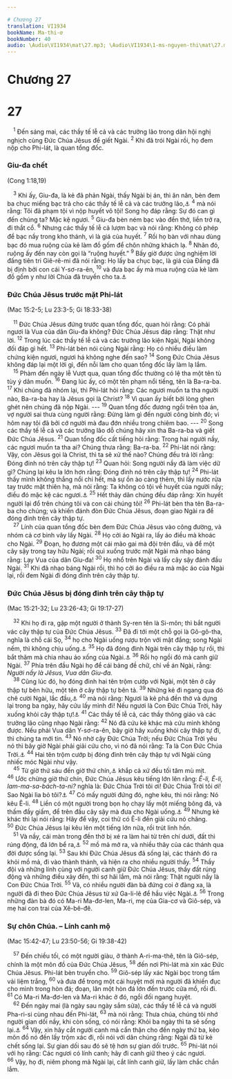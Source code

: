 ```yaml
---

# Chương 27
translation: VI1934
bookName: Ma-thi-ơ 
bookNumber: 40
audio: \Audio\VI1934\mat\27.mp3; \Audio\VI1934\1-ms-nguyen-thi\mat\27.mp3; \Audio\VI1934\2-ms-david-dong\mat\27.mp3
---
```


# Chương 27

<div class="title"><h1>27</h1></div>
<span class="verse mat_27_1"> <sup>1</sup> Đến sáng mai, các thầy tế lễ cả và các trưởng lão trong dân hội nghị nghịch cùng Đức Chúa Jêsus để giết Ngài. </span>
<span class="verse mat_27_2"><sup>2</sup> Khi đã trói Ngài rồi, họ đem nộp cho Phi-lát, là quan tổng đốc. <br/></span>
<div class="title"><h3>Giu-đa chết</h3><p>(Cong 1:18,19)</p></div>
<span class="verse mat_27_3"> <sup>3</sup> Khi ấy, Giu-đa, là kẻ đã phản Ngài, thấy Ngài bị án, thì ăn năn, bèn đem ba chục miếng bạc trả cho các thầy tế lễ cả và các trưởng lão,<a data-toggle="tooltip" data-placement="bottom" title="Cong 1:18-19">⚓</a></span>
<span class="verse mat_27_4"><sup>4</sup> mà nói rằng: Tôi đã phạm tội vì nộp huyết vô tội! Song họ đáp rằng: Sự đó can gì đến chúng ta? Mặc kệ ngươi. </span>
<span class="verse mat_27_5"><sup>5</sup> Giu-đa bèn ném bạc vào đền thờ, liền trở ra, đi thắt cổ. </span>
<span class="verse mat_27_6"><sup>6</sup> Nhưng các thầy tế lễ cả lượm bạc và nói rằng: Không có phép để bạc nầy trong kho thánh, vì là giá của huyết. </span>
<span class="verse mat_27_7"><sup>7</sup> Rồi họ bàn với nhau dùng bạc đó mua ruộng của kẻ làm đồ gốm để chôn những khách lạ. </span>
<span class="verse mat_27_8"><sup>8</sup> Nhân đó, ruộng ấy đến nay còn gọi là “ruộng huyết.” </span>
<span class="verse mat_27_9"><sup>9</sup> Bấy giờ được ứng nghiệm lời đấng tiên tri Giê-rê-mi đã nói rằng: Họ lấy ba chục bạc, là giá của Đấng đã bị định bởi con cái Y-sơ-ra-ên, </span>
<span class="verse mat_27_10"><sup>10</sup> và đưa bạc ấy mà mua ruộng của kẻ làm đồ gốm y như lời Chúa đã truyền cho ta.<a data-toggle="tooltip" data-placement="bottom" title="Lời trích dẫn ở đây không phải tất cả đều của Giê-rê-mi, nhưng là một tập hợp những ý trong Xa 11:12,13; Gie 32:6-15; 18:2-10 và 19:1-13. Có thể vì liên quan nhiều hơn đến Giê-rê-mi nên được gán cho Giê-rê-mi">⚓</a><br/></span>
<div class="title"><h3>Đức Chúa Jêsus trước mặt Phi-lát</h3><p>(Mac 15:2-5; Lu 23:3-5; Gi 18:33-38)</p></div>
<span class="verse mat_27_11"> <sup>11</sup> Đức Chúa Jêsus đứng trước quan tổng đốc, quan hỏi rằng: Có phải ngươi là Vua của dân Giu-đa không? Đức Chúa Jêsus đáp rằng: Thật như lời. </span>
<span class="verse mat_27_12"><sup>12</sup> Trong lúc các thầy tế lễ cả và các trưởng lão kiện Ngài, Ngài không đối đáp gì hết. </span>
<span class="verse mat_27_13"><sup>13</sup> Phi-lát bèn nói cùng Ngài rằng: Họ có nhiều điều làm chứng kiện ngươi, ngươi há không nghe đến sao? </span>
<span class="verse mat_27_14"><sup>14</sup> Song Đức Chúa Jêsus không đáp lại một lời gì, đến nỗi làm cho quan tổng đốc lấy làm lạ lắm. <br/></span>
<span class="verse mat_27_15"> <sup>15</sup> Phàm đến ngày lễ Vượt qua, quan tổng đốc thường có lệ tha một tên tù tùy ý dân muốn. </span>
<span class="verse mat_27_16"><sup>16</sup> Đang lúc ấy, có một tên phạm nổi tiếng, tên là Ba-ra-ba. </span>
<span class="verse mat_27_17"><sup>17</sup> Khi chúng đã nhóm lại, thì Phi-lát hỏi rằng: Các ngươi muốn ta tha người nào, Ba-ra-ba hay là Jêsus gọi là Christ? </span>
<span class="verse mat_27_18"><sup>18</sup> Vì quan ấy biết bởi lòng ghen ghét nên chúng đã nộp Ngài. --- </span>
<span class="verse mat_27_19"><sup>19</sup> Quan tổng đốc đương ngồi trên tòa án, vợ người sai thưa cùng người rằng: Đừng làm gì đến người công bình đó; vì hôm nay tôi đã bởi cớ người mà đau đớn nhiều trong chiêm bao. --- </span>
<span class="verse mat_27_20"><sup>20</sup> Song các thầy tế lễ cả và các trưởng lão dỗ chúng hãy xin tha Ba-ra-ba và giết Đức Chúa Jêsus. </span>
<span class="verse mat_27_21"><sup>21</sup> Quan tổng đốc cất tiếng hỏi rằng: Trong hai người nầy, các ngươi muốn ta tha ai? Chúng thưa rằng: Ba-ra-ba. </span>
<span class="verse mat_27_22"><sup>22</sup> Phi-lát nói rằng: Vậy, còn Jêsus gọi là Christ, thì ta sẽ xử thế nào? Chúng đều trả lời rằng: Đóng đinh nó trên cây thập tự! </span>
<span class="verse mat_27_23"><sup>23</sup> Quan hỏi: Song người nầy đã làm việc dữ gì? Chúng lại kêu la lớn hơn rằng: Đóng đinh nó trên cây thập tự! </span>
<span class="verse mat_27_24"><sup>24</sup> Phi-lát thấy mình không thắng nổi chi hết, mà sự ồn ào càng thêm, thì lấy nước rửa tay trước mặt thiên hạ, mà nói rằng: Ta không có tội về huyết của người nầy; điều đó mặc kệ các ngươi.<a data-toggle="tooltip" data-placement="bottom" title="Phu 21:6-9">⚓</a></span>
<span class="verse mat_27_25"><sup>25</sup> Hết thảy dân chúng đều đáp rằng: Xin huyết người lại đổ trên chúng tôi và con cái chúng tôi! </span>
<span class="verse mat_27_26"><sup>26</sup> Phi-lát bèn tha tên Ba-ra-ba cho chúng; và khiến đánh đòn Đức Chúa Jêsus, đoạn giao Ngài ra để đóng đinh trên cây thập tự. <br/></span>
<span class="verse mat_27_27"> <sup>27</sup> Lính của quan tổng đốc bèn đem Đức Chúa Jêsus vào công đường, và nhóm cả cơ binh vây lấy Ngài. </span>
<span class="verse mat_27_28"><sup>28</sup> Họ cởi áo Ngài ra, lấy áo điều mà khoác cho Ngài. </span>
<span class="verse mat_27_29"><sup>29</sup> Đoạn, họ đương một cái mão gai mà đội trên đầu, và để một cây sậy trong tay hữu Ngài; rồi quì xuống trước mặt Ngài mà nhạo báng rằng: Lạy Vua của dân Giu-đa! </span>
<span class="verse mat_27_30"><sup>30</sup> Họ nhổ trên Ngài và lấy cây sậy đánh đầu Ngài. </span>
<span class="verse mat_27_31"><sup>31</sup> Khi đã nhạo báng Ngài rồi, thì họ cởi áo điều ra mà mặc áo của Ngài lại, rồi đem Ngài đi đóng đinh trên cây thập tự. <br/></span>
<div class="title"><h3>Đức Chúa Jêsus bị đóng đinh trên cây thập tự</h3><p>(Mac 15:21-32; Lu 23:26-43; Gi 19:17-27)</p></div>
<span class="verse mat_27_32"> <sup>32</sup> Khi họ đi ra, gặp một người ở thành Sy-ren tên là Si-môn; thì bắt người vác cây thập tự của Đức Chúa Jêsus. </span>
<span class="verse mat_27_33"><sup>33</sup> Đã đi tới một chỗ gọi là Gô-gô-tha, nghĩa là chỗ cái Sọ, </span>
<span class="verse mat_27_34"><sup>34</sup> họ cho Ngài uống rượu trộn với mật đắng; song Ngài nếm, thì không chịu uống.<a data-toggle="tooltip" data-placement="bottom" title="Thi 69:21">⚓</a></span>
<span class="verse mat_27_35"><sup>35</sup> Họ đã đóng đinh Ngài trên cây thập tự rồi, thì bắt thăm mà chia nhau áo xống của Ngài.<a data-toggle="tooltip" data-placement="bottom" title="Thi 22:18">⚓</a></span>
<span class="verse mat_27_36"><sup>36</sup> Rồi họ ngồi đó mà canh giữ Ngài. </span>
<span class="verse mat_27_37"><sup>37</sup> Phía trên đầu Ngài họ để cái bảng đề chữ, chỉ về án Ngài, rằng: <i>Người nầy là Jêsus, Vua dân Giu-đa.</i><br/></span>
<span class="verse mat_27_38"> <sup>38</sup> Cũng lúc đó, họ đóng đinh hai tên trộm cướp với Ngài, một tên ở cây thập tự bên hữu, một tên ở cây thập tự bên tả. </span>
<span class="verse mat_27_39"><sup>39</sup> Những kẻ đi ngang qua đó chê cười Ngài, lắc đầu,<a data-toggle="tooltip" data-placement="bottom" title="Thi 22:7; 109:25 ">⚓</a></span>
<span class="verse mat_27_40"><sup>40</sup> mà nói rằng: Ngươi là kẻ phá đền thờ và dựng lại trong ba ngày, hãy cứu lấy mình đi! Nếu ngươi là Con Đức Chúa Trời, hãy xuống khỏi cây thập tự!<a data-toggle="tooltip" data-placement="bottom" title="Mat 26:61; Gi 2:19">⚓</a></span>
<span class="verse mat_27_41"><sup>41</sup> Các thầy tế lễ cả, các thầy thông giáo và các trưởng lão cũng nhạo Ngài rằng: </span>
<span class="verse mat_27_42"><sup>42</sup> Nó đã cứu kẻ khác mà cứu mình không được. Nếu phải Vua dân Y-sơ-ra-ên, bây giờ hãy xuống khỏi cây thập tự đi, thì chúng ta mới tin. </span>
<span class="verse mat_27_43"><sup>43</sup> Nó nhờ cậy Đức Chúa Trời; nếu Đức Chúa Trời yêu nó thì bây giờ Ngài phải giải cứu cho, vì nó đã nói rằng: Ta là Con Đức Chúa Trời.<a data-toggle="tooltip" data-placement="bottom" title="Thi 22:8 ">⚓</a></span>
<span class="verse mat_27_44"><sup>44</sup> Hai tên trộm cướp bị đóng đinh trên cây thập tự với Ngài cũng nhiếc móc Ngài như vậy. <br/></span>
<span class="verse mat_27_45"> <sup>45</sup> Từ giờ thứ sáu đến giờ thứ chín,<a data-toggle="tooltip" data-placement="bottom" title="Từ giữa trưa đến ba giờ chiều">⚓</a> khắp cả xứ đều tối tăm mù mịt. </span>
<span class="verse mat_27_46"><sup>46</sup> Ước chừng giờ thứ chín, Đức Chúa Jêsus kêu tiếng lớn lên rằng: <i>Ê-li, Ê-li, lam-ma-sa-bách-ta-ni?</i> nghĩa là: Đức Chúa Trời tôi ơi! Đức Chúa Trời tôi ơi! Sao Ngài lìa bỏ tôi?<a data-toggle="tooltip" data-placement="bottom" title="Thi 22:1">⚓</a></span>
<span class="verse mat_27_47"><sup>47</sup> Có mấy người đứng đó, nghe kêu, thì nói rằng: Nó kêu Ê-li. </span>
<span class="verse mat_27_48"><sup>48</sup> Liền có một người trong bọn họ chạy lấy một miếng bông đá, và thấm đầy giấm, để trên đầu cây sậy mà đưa cho Ngài uống.<a data-toggle="tooltip" data-placement="bottom" title="Thi 69:21">⚓</a></span>
<span class="verse mat_27_49"><sup>49</sup> Nhưng kẻ khác thì lại nói rằng: Hãy để vậy, coi thử có Ê-li đến giải cứu nó chăng. </span>
<span class="verse mat_27_50"><sup>50</sup> Đức Chúa Jêsus lại kêu lên một tiếng lớn nữa, rồi trút linh hồn. <br/></span>
<span class="verse mat_27_51"> <sup>51</sup> Và nầy, cái màn trong đền thờ bị xé ra làm hai từ trên chí dưới, đất thì rúng động, đá lớn bể ra,<a data-toggle="tooltip" data-placement="bottom" title="Xu 26:31-33">⚓</a></span>
<span class="verse mat_27_52"><sup>52</sup> mồ mả mở ra, và nhiều thây của các thánh qua đời được sống lại. </span>
<span class="verse mat_27_53"><sup>53</sup> Sau khi Đức Chúa Jêsus đã sống lại, các thánh đó ra khỏi mồ mả, đi vào thành thánh, và hiện ra cho nhiều người thấy. </span>
<span class="verse mat_27_54"><sup>54</sup> Thầy đội và những lính cùng với người canh giữ Đức Chúa Jêsus, thấy đất rúng động và những điều xảy đến, thì sợ hãi lắm, mà nói rằng: Thật người nầy là Con Đức Chúa Trời. </span>
<span class="verse mat_27_55"><sup>55</sup> Vả, có nhiều người đàn bà đứng coi ở đàng xa, là người đã đi theo Đức Chúa Jêsus từ xứ Ga-li-lê để hầu việc Ngài.<a data-toggle="tooltip" data-placement="bottom" title="Lu 8:2-3">⚓</a></span>
<span class="verse mat_27_56"><sup>56</sup> Trong những đàn bà đó có Ma-ri Ma-đơ-len, Ma-ri, mẹ của Gia-cơ và Giô-sép, và mẹ hai con trai của Xê-bê-đê. <br/></span>
<div class="title"><h3>Sự chôn Chúa. – Lính canh mộ</h3><p>(Mac 15:42-47; Lu 23:50-56; Gi 19:38-42)</p></div>
<span class="verse mat_27_57"> <sup>57</sup> Đến chiều tối, có một người giàu, ở thành A-ri-ma-thê, tên là Giô-sép, chính là một môn đồ của Đức Chúa Jêsus, </span>
<span class="verse mat_27_58"><sup>58</sup> đến nơi Phi-lát mà xin xác Đức Chúa Jêsus. Phi-lát bèn truyền cho. </span>
<span class="verse mat_27_59"><sup>59</sup> Giô-sép lấy xác Ngài bọc trong tấm vải liệm trắng, </span>
<span class="verse mat_27_60"><sup>60</sup> và đưa để trong một cái huyệt mới mà người đã khiến đục cho mình trong hòn đá; đoạn, lăn một hòn đá lớn đến trước cửa mồ, rồi đi. </span>
<span class="verse mat_27_61"><sup>61</sup> Có Ma-ri Ma-đơ-len và Ma-ri khác ở đó, ngồi đối ngang huyệt. <br/></span>
<span class="verse mat_27_62"> <sup>62</sup> Đến ngày mai (là ngày sau ngày sắm sửa), các thầy tế lễ cả và người Pha-ri-si cùng nhau đến Phi-lát, </span>
<span class="verse mat_27_63"><sup>63</sup> mà nói rằng: Thưa chúa, chúng tôi nhớ người gian dối nầy, khi còn sống, có nói rằng: Khỏi ba ngày thì ta sẽ sống lại.<a data-toggle="tooltip" data-placement="bottom" title="Mat 16:21; 17:23; 20:19; Mac 8:31; 9:31; 10:33-34; Lu 9:22; 18:31-33">⚓</a></span>
<span class="verse mat_27_64"><sup>64</sup> Vậy, xin hãy cắt người canh mả cẩn thận cho đến ngày thứ ba, kẻo môn đồ nó đến lấy trộm xác đi, rồi nói với dân chúng rằng: Ngài đã từ kẻ chết sống lại. Sự gian dối sau đó sẽ tệ hơn sự gian dối trước. </span>
<span class="verse mat_27_65"><sup>65</sup> Phi-lát nói với họ rằng: Các ngươi có lính canh; hãy đi canh giữ theo ý các ngươi. </span>
<span class="verse mat_27_66"><sup>66</sup> Vậy, họ đi, niêm phong mả Ngài lại, cắt lính canh giữ, lấy làm chắc chắn lắm. <br/></span>
